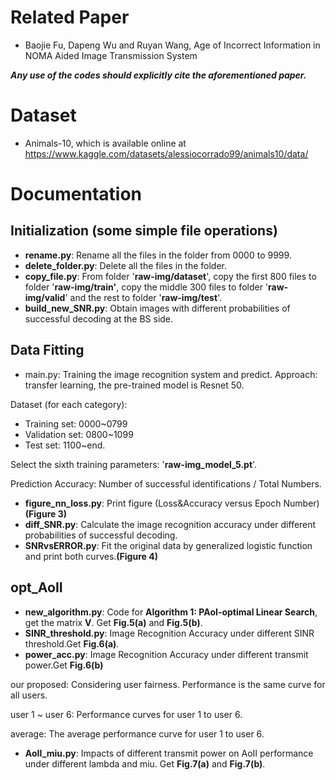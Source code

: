 # Related Paper
- Baojie Fu, Dapeng Wu and Ruyan Wang, Age of Incorrect Information in NOMA Aided
Image Transmission System

***Any use of the codes should explicitly cite the aforementioned paper.***

# Dataset
- Animals-10, which is available online at  https://www.kaggle.com/datasets/alessiocorrado99/animals10/data/

# Documentation
## Initialization (some simple file operations)
- **rename.py**: Rename all the files in the folder from 0000 to 9999.
- **delete_folder.py**: Delete all the files in the folder.
- **copy_file.py**: From folder '**raw-img/dataset**', copy the first 800 files to folder '**raw-img/train'**, copy the middle 300 files to folder '**raw-img/valid**' and the rest to folder '**raw-img/test**'.
- **build_new_SNR.py**: Obtain images with different probabilities of successful decoding at the BS side.

## Data Fitting
- main.py: Training the image recognition system and predict.
Approach: transfer learning, the pre-trained model is Resnet 50.

Dataset (for each category): 
- Training set: 0000~0799
- Validation set: 0800~1099
- Test set: 1100~end.

Select the sixth training parameters: '**raw-img_model_5.pt**'.

Prediction Accuracy: Number of successful identifications / Total Numbers.

- **figure_nn_loss.py**: Print figure (Loss&Accuracy versus Epoch Number)**(Figure 3)**
- **diff_SNR.py**: Calculate the image recognition accuracy under different probabilities of successful decoding.
- **SNRvsERROR.py**: Fit the original data by generalized logistic function and print both curves.**(Figure 4)**

## opt_AoII
- **new_algorithm.py**: Code for **Algorithm 1: PAoI-optimal Linear Search**, get the matrix **V**. Get **Fig.5(a)** and **Fig.5(b)**.
- **SINR_threshold.py**: Image Recognition Accuracy under different SINR threshold.Get **Fig.6(a)**.
- **power_acc.py**: Image Recognition Accuracy under different transmit power.Get **Fig.6(b)**

our proposed: Considering user fairness. Performance is the same curve for all users.

user 1 ~ user 6: Performance curves for user 1 to user 6.

average: The average performance curve for user 1 to user 6.

- **AoII_miu.py**: Impacts of different transmit power on AoII performance under different lambda and miu.
Get **Fig.7(a)** and **Fig.7(b)**.

